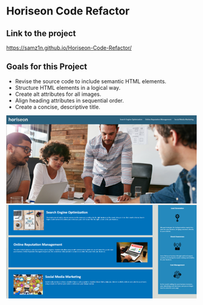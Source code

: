 # Horiseon Code Refactor

## Link to the project
https://samz1n.github.io/Horiseon-Code-Refactor/

## Goals for this Project
* Revise the source code to include semantic HTML elements.
* Structure HTML elements in a logical way.
* Create alt attributes for all images.
* Align heading attributes in sequential order.
* Create a concise, descriptive title.

<img src="./assets/images/horiseon.PNG"/>
<img src="./assets/images/horiseon2.PNG"/>